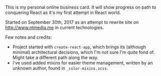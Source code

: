 This is my personal online business card. 
It will show progress on path to conquering React as it's my first attempt in React world.

Started on September 30th, 2017 as an attempt to rewrite site on http://www.ntmedia.me in current technologies.

Few notes and credits:
- Project started with `create-react-app`, which brings its (although minimal) architectural decisions,
which I'm not sure I'm quite fond of. Might take a different path along the way.
- I've used added mixins for easier theme management, written by an unknown author, found in `_color-mixins.scss`.